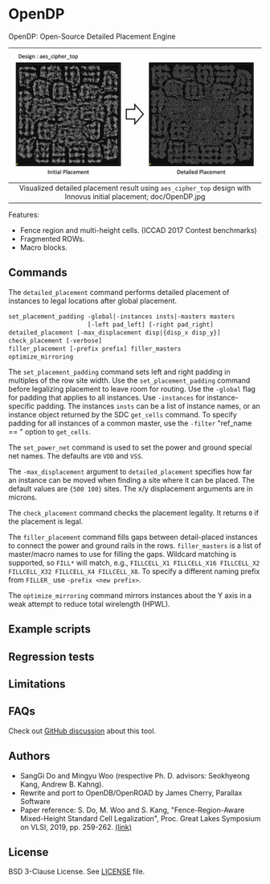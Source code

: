 # OpenDP

OpenDP: Open-Source Detailed Placement Engine

| <img src="doc/OpenDP.jpg" width=900px> |
|:--:|
| Visualized detailed placement result using `aes_cipher_top` design with Innovus initial placement; doc/OpenDP.jpg |

Features:

-   Fence region and multi-height cells. (ICCAD 2017 Contest benchmarks)
-   Fragmented ROWs.
-   Macro blocks.

## Commands

The `detailed_placement` command performs detailed placement of instances
to legal locations after global placement.

```
set_placement_padding -global|-instances insts|-masters masters
                      [-left pad_left] [-right pad_right]
detailed_placement [-max_displacement disp|{disp_x disp_y}]
check_placement [-verbose]
filler_placement [-prefix prefix] filler_masters
optimize_mirroring
```

The `set_placement_padding` command sets left and right padding in multiples
of the row site width. Use the `set_placement_padding` command before
legalizing placement to leave room for routing. Use the `-global` flag
for padding that applies to all instances. Use  `-instances`
for instance-specific padding.  The instances `insts` can be a list of instance
names, or an instance object returned by the SDC `get_cells` command. To
specify padding for all instances of a common master, use the `-filter`
"ref_name == <name>" option to `get_cells`.

The `set_power_net` command is used to set the power and ground special
net names. The defaults are `VDD` and `VSS`.

The `-max_displacement` argument to `detailed_placement` specifies how
far an instance can be moved when finding a site where it can be placed. The default values are
`{500 100}` sites. The x/y displacement arguments are in microns.

The `check_placement` command checks the placement legality. It returns
`0` if the placement is legal.

The `filler_placement` command fills gaps between detail-placed instances
to connect the power and ground rails in the rows. `filler_masters` is a
list of master/macro names to use for filling the gaps. Wildcard matching
is supported, so `FILL*` will match, e.g., `FILLCELL_X1 FILLCELL_X16 FILLCELL_X2
FILLCELL_X32 FILLCELL_X4 FILLCELL_X8`.  To specify a different naming prefix
from `FILLER_` use `-prefix <new prefix>`.

The `optimize_mirroring` command mirrors instances about the Y axis in
a weak attempt to reduce total wirelength (HPWL).

## Example scripts

## Regression tests

## Limitations

## FAQs

Check out [GitHub discussion](https://github.com/The-OpenROAD-Project/OpenROAD/discussions/categories/q-a?discussions_q=category%3AQ%26A+opendp+in%3Atitle)
about this tool.

## Authors

-   SangGi Do and Mingyu Woo (respective Ph. D. advisors: Seokhyeong Kang,
    Andrew B. Kahng).
-   Rewrite and port to OpenDB/OpenROAD by James Cherry, Parallax Software
-   Paper reference: S. Do, M. Woo and S. Kang, "Fence-Region-Aware
    Mixed-Height Standard Cell Legalization", Proc. Great Lakes Symposium on VLSI,
    2019, pp. 259-262. [(link)](https://dl.acm.org/doi/10.1145/3299874.3318012)

## License

BSD 3-Clause License. See [LICENSE](LICENSE) file.
